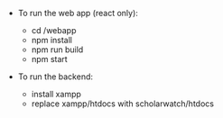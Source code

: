 - To run the web app (react only):
    - cd /webapp
    - npm install 
    - npm run build
    - npm start

- To run the backend:
    - install xampp
    - replace xampp/htdocs with scholarwatch/htdocs
